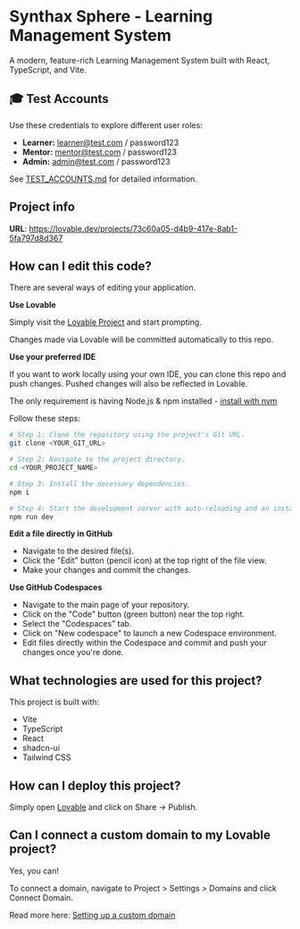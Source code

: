 # Synthax Sphere - Learning Management System

A modern, feature-rich Learning Management System built with React, TypeScript, and Vite.

## 🎓 Test Accounts

Use these credentials to explore different user roles:

- **Learner:** learner@test.com / password123
- **Mentor:** mentor@test.com / password123
- **Admin:** admin@test.com / password123

See [TEST_ACCOUNTS.md](./TEST_ACCOUNTS.md) for detailed information.

## Project info

**URL**: https://lovable.dev/projects/73c60a05-d4b9-417e-8ab1-5fa797d8d367

## How can I edit this code?

There are several ways of editing your application.

**Use Lovable**

Simply visit the [Lovable Project](https://lovable.dev/projects/73c60a05-d4b9-417e-8ab1-5fa797d8d367) and start prompting.

Changes made via Lovable will be committed automatically to this repo.

**Use your preferred IDE**

If you want to work locally using your own IDE, you can clone this repo and push changes. Pushed changes will also be reflected in Lovable.

The only requirement is having Node.js & npm installed - [install with nvm](https://github.com/nvm-sh/nvm#installing-and-updating)

Follow these steps:

```sh
# Step 1: Clone the repository using the project's Git URL.
git clone <YOUR_GIT_URL>

# Step 2: Navigate to the project directory.
cd <YOUR_PROJECT_NAME>

# Step 3: Install the necessary dependencies.
npm i

# Step 4: Start the development server with auto-reloading and an instant preview.
npm run dev
```

**Edit a file directly in GitHub**

- Navigate to the desired file(s).
- Click the "Edit" button (pencil icon) at the top right of the file view.
- Make your changes and commit the changes.

**Use GitHub Codespaces**

- Navigate to the main page of your repository.
- Click on the "Code" button (green button) near the top right.
- Select the "Codespaces" tab.
- Click on "New codespace" to launch a new Codespace environment.
- Edit files directly within the Codespace and commit and push your changes once you're done.

## What technologies are used for this project?

This project is built with:

- Vite
- TypeScript
- React
- shadcn-ui
- Tailwind CSS

## How can I deploy this project?

Simply open [Lovable](https://lovable.dev/projects/73c60a05-d4b9-417e-8ab1-5fa797d8d367) and click on Share -> Publish.

## Can I connect a custom domain to my Lovable project?

Yes, you can!

To connect a domain, navigate to Project > Settings > Domains and click Connect Domain.

Read more here: [Setting up a custom domain](https://docs.lovable.dev/features/custom-domain#custom-domain)
